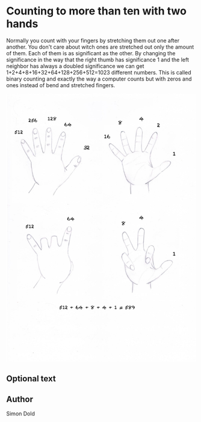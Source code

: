 <!-- BEGIN TITLE -->
# Counting to more than ten with two hands
<!-- END TITLE -->

<!-- BEGIN BODY -->
Normally you count with your fingers by stretching them out one after another. You don't care about witch ones are stretched out only the amount of them. Each of them is as significant as the other. By changing the significance in the way that the right thumb has significance 1 and the left neighbor has always a doubled significance we can get 1+2+4+8+16+32+64+128+256+512=1023 different numbers. This is called binary counting and exactly the way a computer counts but with zeros and ones instead of bend and stretched fingers.
<!-- END BODY -->


![Image title](../images/image-111-counting-to-more-than-ten-with-two-hands.jpg)


## Optional text
<!-- BEGIN OPTIONAL -->

<!-- END OPTIONAL -->



## Author
<!-- BEGIN AUTHOR -->
Simon Dold
<!-- END AUTHOR -->
